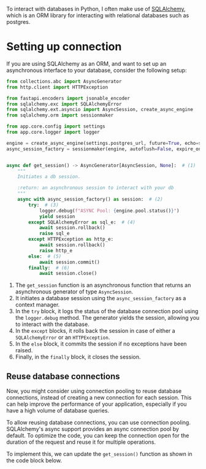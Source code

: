 To interact with databases in Python, I often make use of [SQLAlchemy](sqlalchemy.md), which is an ORM library for
interacting with relational databases such as postgres.

# Setting up connection

If you are using SQLAlchemy as an ORM, and want to set up an asynchronous interface to your database, consider the
following setup:

```python
from collections.abc import AsyncGenerator
from http.client import HTTPException

from fastapi.encoders import jsonable_encoder
from sqlalchemy.exc import SQLAlchemyError
from sqlalchemy.ext.asyncio import AsyncSession, create_async_engine
from sqlalchemy.orm import sessionmaker

from app.core.config import settings
from app.core.logger import logger

engine = create_async_engine(settings.postgres_url, future=True, echo=settings.debug, json_serializer=jsonable_encoder)
async_session_factory = sessionmaker(engine, autoflush=False, expire_on_commit=False, class_=AsyncSession)


async def get_session() -> AsyncGenerator[AsyncSession, None]:  # (1)
    """
    Initiates a db session.

    :return: an asynchronous session to interact with your db
    """
    async with async_session_factory() as session:  # (2)
        try:  # (3)
            logger.debug(f"ASYNC Pool: {engine.pool.status()}")
            yield session
        except SQLAlchemyError as sql_e:  # (4)
            await session.rollback()
            raise sql_e
        except HTTPException as http_e:
            await session.rollback()
            raise http_e
        else:  # (5)
            await session.commit()
        finally:  # (6)
            await session.close()

```

1. The `get_session` function is an asynchronous function that returns an asynchronous generator of type `AsyncSession`.
2. It initiates a database session using the `async_session_factory` as a context manager.
3. In the `try` block, it logs the status of the database connection pool using the `logger.debug` method. The generator
   yields the session, allowing you to interact with the database.
4. In the `except` blocks, it rolls back the session in case of either a `SQLAlchemyError` or an `HTTPException`.
5. In the `else` block, it commits the session if no exceptions have been raised.
6. Finally, in the `finally` block, it closes the session.

## Reuse database connections

Now, you might consider using connection pooling to reuse database connections, instead of creating a new connection
for each session. This can help improve the performance of your application, especially if you have a high volume of
database queries.

To allow reusing database connections, you can use connection pooling. SQLAlchemy's async support provides an async
connection pool by default. To optimize the code, you can keep the connection open for the duration of the request and
reuse it for multiple operations.

To implement this, we can update the `get_session()` function as shown in the code block below.
